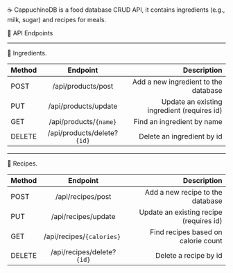 ☕ CappuchinoDB is a food database CRUD API, it contains ingredients (e.g., milk, sugar) and recipes for meals.

📌 API Endpoints

***

🥕 Ingredients.

| Method | Endpoint | Description |
| :---         |     :---:      |          ---: |
| POST   | /api/products/post      | Add a new ingredient to the database     |
| PUT     | /api/products/update       | Update an existing ingredient (requires id)      |
| GET     | /api/products/`{name}`       | Find an ingredient by name      |
| DELETE     | /api/products/delete?`{id}`       | Delete an ingredient by id      |

***

🍲 Recipes.

| Method | Endpoint | Description |
| :---         |     :---:      |          ---: |
| POST   | /api/recipes/post     | Add a new recipe to the database     |
| PUT     | /api/recipes/update       | Update an existing recipe (requires id)      |
| GET     | /api/recipes/`{calories} `      | Find recipes based on calorie count      |
| DELETE     | /api/recipes/delete?`{id}`       | Delete a recipe by id      |
